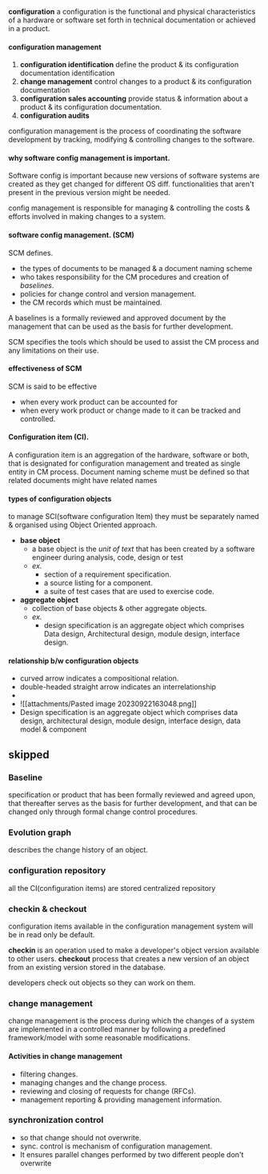 
**configuration** a configuration is the functional and physical characteristics of a hardware or software set forth in technical documentation or achieved in a product. 

#### configuration management 
1. **configuration identification** define the product & its configuration documentation identification
2. **change management** control changes to a product & its configuration documentation
3. **configuration sales accounting** provide status & information about a product & its configuration documentation. 
4. **configuration audits** 

configuration management is the process of coordinating the software development by tracking, modifying & controlling changes to the software. 

#### why software config management is important. 
Software config is important because new versions of software systems are created as they get changed for different OS 
diff. functionalities that aren't present in the previous version might be needed. 

config management is responsible for managing & controlling the costs & efforts involved in making changes to a system. 


#### software config management. (SCM)
SCM defines. 
- the types of documents to be managed & a document naming scheme
- who takes responsibility for the CM procedures and creation of *baselines*. 
- policies for change control and version management. 
- the CM records which must be maintained. 

A baselines is a formally reviewed and approved document by the management that can be used as the basis for further development. 

SCM specifies the tools which should be used to assist the CM process and any limitations on their use. 

#### effectiveness of SCM
SCM is said to be effective
- when every work product can be accounted for
- when every work product or change made to it can be tracked and controlled.

#### Configuration item (CI). 
A configuration item is an aggregation of the hardware, software or both, that is designated for configuration management and treated as single entity in CM process. 
Document naming scheme must be defined so that related documents might have related names


#### types of configuration objects
to manage SCI(software configuration Item) they must be separately named & organised using Object Oriented approach. 
- **base object** 
	- a base object is the *unit of text* that has been created by a software engineer during analysis, code, design or test
	- *ex.*
		- section of a requirement specification. 
		- a source listing for a component. 
		- a suite of test cases that are used to exercise code. 
- **aggregate object**
	- collection of base objects & other aggregate objects. 
	- *ex.*
		- design specification is an aggregate object which comprises Data design, Architectural design, module design, interface design. 


#### relationship b/w configuration objects
- curved arrow indicates a compositional relation. 
- double-headed straight arrow indicates an interrelationship
- 
- ![[attachments/Pasted image 20230922163048.png]]
- Design specification is an aggregate object which comprises data design, architectural design, module design, interface design, data model & component



## skipped 


### Baseline 
specification or product that has been formally reviewed and agreed upon, that thereafter serves as the basis for further development, and that can be changed only through formal change control procedures. 
### Evolution graph
describes the change history of an object. 


### configuration repository
all the CI(configuration items) are stored 
centralized repository 


### checkin & checkout
configuration items available in the configuration management system will be in read only be default.

**checkin** is an operation used to make a developer's object version available to other users.
**checkout** process that creates a new version of an object from an existing version stored in the database. 

developers check out objects so they can work on them. 


### change management 
change management is the process during which the changes of a system are implemented in a controlled manner by following a predefined framework/model with some reasonable modifications. 

#### Activities in change management 
- filtering changes. 
- managing changes and the change process. 
- reviewing and closing of requests for change (RFCs).
- management reporting & providing management information. 



### synchronization control 
- so that change should not overwrite. 
- sync. control is mechanism of configuration management. 
- It ensures parallel changes performed by two different people don't overwrite 




